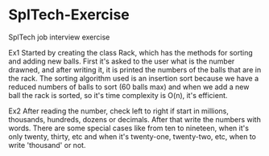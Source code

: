 # SplTech-Exercise
SplTech job interview exercise

Ex1
Started by creating the class Rack, which has the methods for sorting and adding new balls.
First it's asked to the user what is the number drawned, and after writing it, it is printed the numbers of the balls that are in the rack.
The sorting algorithm used is an insertion sort because we have a reduced numbers of balls to sort (60 balls max) and when we add a new ball the rack is sorted, so it's time complexity is O(n), it's efficient.

Ex2
After reading the number, check left to right if start in millions, thousands, hundreds, dozens or decimals. After that write the numbers with words.
There are some special cases like from ten to nineteen, when it's only twenty, thirty, etc and when it's twenty-one, twenty-two, etc, when to write 'thousand' or not.
